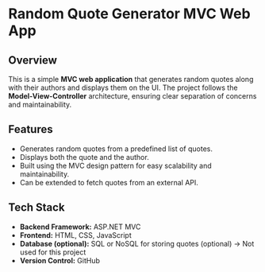 # Random Quote Generator MVC Web App

## Overview
This is a simple **MVC web application** that generates random quotes along with their authors and displays them on the UI. The project follows the **Model-View-Controller** architecture, ensuring clear separation of concerns and maintainability.

## Features
- Generates random quotes from a predefined list of quotes.
- Displays both the quote and the author.
- Built using the MVC design pattern for easy scalability and maintainability.
- Can be extended to fetch quotes from an external API.

## Tech Stack
- **Backend Framework:** ASP.NET MVC
- **Frontend:** HTML, CSS, JavaScript
- **Database (optional):** SQL or NoSQL for storing quotes (optional) -> Not used for this project
- **Version Control:** GitHub
